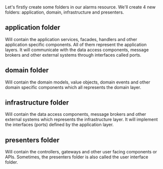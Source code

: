 Let's firstly create some folders in our alarms resource. We'll create 4 new folders: application, domain, infrastructure and presenters.

## application folder
Will contain the application services, facades, handlers and other application specific components. All of them represent the application layers. It will communicate with the data access components, message brokers and other external systems through interfaces called ports.


## domain folder
Will contain the domain models, value objects, domain events and other domain specific components which all represents the domain layer.


## infrastructure folder
Will contain the data access components, message brokers and other external systems which represents the infrastructure layer. It will implement the interfaces (ports) defined by the application layer.

## presenters folder
Will contain the controllers, gateways and other user facing components or APIs. Sometimes, the presenters folder is also called the user interface folder.
